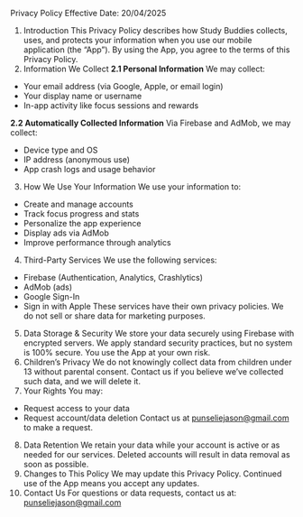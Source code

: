 Privacy Policy
Effective Date:
20/04/2025
1. Introduction
This Privacy Policy describes how Study Buddies collects, uses, and protects your information when you use our mobile application (the “App”). By using the App, you agree to the terms of this Privacy Policy.
2. Information We Collect
**2.1 Personal Information**
We may collect:
- Your email address (via Google, Apple, or email login)
- Your display name or username
- In-app activity like focus sessions and rewards

**2.2 Automatically Collected Information**
Via Firebase and AdMob, we may collect:
- Device type and OS
- IP address (anonymous use)
- App crash logs and usage behavior
3. How We Use Your Information
We use your information to:
- Create and manage accounts
- Track focus progress and stats
- Personalize the app experience
- Display ads via AdMob
- Improve performance through analytics
4. Third-Party Services
We use the following services:
- Firebase (Authentication, Analytics, Crashlytics)
- AdMob (ads)
- Google Sign-In
- Sign in with Apple
These services have their own privacy policies. We do not sell or share data for marketing purposes.
5. Data Storage & Security
We store your data securely using Firebase with encrypted servers. We apply standard security practices, but no system is 100% secure. You use the App at your own risk.
6. Children’s Privacy
We do not knowingly collect data from children under 13 without parental consent. Contact us if you believe we’ve collected such data, and we will delete it.
7. Your Rights
You may:
- Request access to your data
- Request account/data deletion
Contact us at punseliejason@gmail.com to make a request.
8. Data Retention
We retain your data while your account is active or as needed for our services. Deleted accounts will result in data removal as soon as possible.
9. Changes to This Policy
We may update this Privacy Policy. Continued use of the App means you accept any updates.
10. Contact Us
For questions or data requests, contact us at: punseliejason@gmail.com
